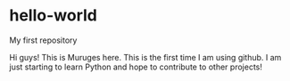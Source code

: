 # hello-world
My first repository

Hi guys! This is Muruges here. This is the first time I am using github.
I am just starting to learn Python and hope to contribute to other projects!
